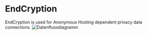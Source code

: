 # EndCryption

EndCryption is used for Anonymous Hosting dependent privacy data connections.
![Datenflussdiagramm](https://ibb.co/hCdy82n)